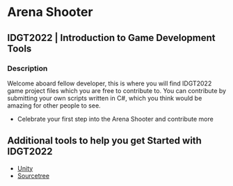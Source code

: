 
# Arena Shooter
## IDGT2022 | Introduction to Game Development Tools

### Description

Welcome aboard fellow developer, this is where you will find IDGT2022 game project files which you are free to contribute to.
You can contribute by submitting your own scripts written in C#, which you think would be amazing for other people to see.

- Celebrate your first step into the Arena Shooter and contribute more

## Additional tools to help you get Started with IDGT2022

* [Unity](https://unity.com/)
* [Sourcetree](https://www.sourcetreeapp.com/)
